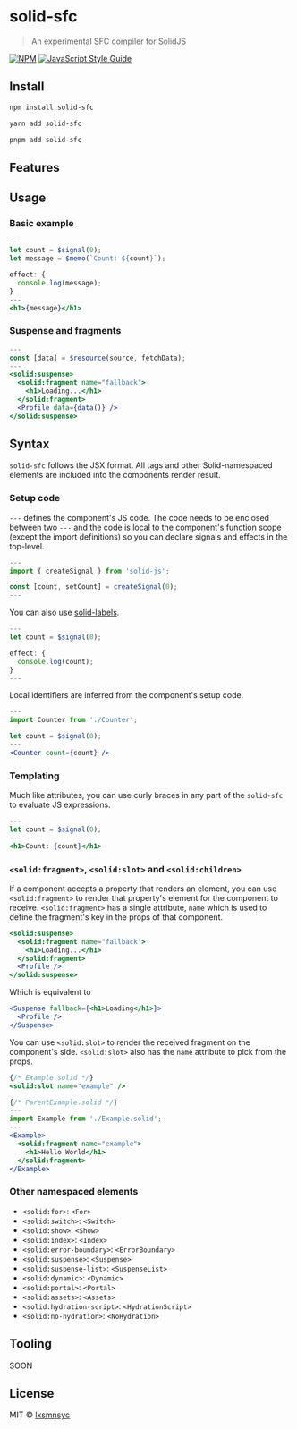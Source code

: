 # solid-sfc

> An experimental SFC compiler for SolidJS

[![NPM](https://img.shields.io/npm/v/solid-sfc.svg)](https://www.npmjs.com/package/solid-sfc) [![JavaScript Style Guide](https://badgen.net/badge/code%20style/airbnb/ff5a5f?icon=airbnb)](https://github.com/airbnb/javascript)

## Install

```bash
npm install solid-sfc
```

```bash
yarn add solid-sfc
```

```bash
pnpm add solid-sfc
```

## Features

## Usage

### Basic example

```jsx
---
let count = $signal(0);
let message = $memo(`Count: ${count}`);

effect: {
  console.log(message);
}
---
<h1>{message}</h1>
```

### Suspense and fragments

```jsx
---
const [data] = $resource(source, fetchData);
---
<solid:suspense>
  <solid:fragment name="fallback">
    <h1>Loading...</h1>
  </solid:fragment>
  <Profile data={data()} />
</solid:suspense>
```

## Syntax

`solid-sfc` follows the JSX format. All tags and other Solid-namespaced elements are included into the components render result.

### Setup code

`---` defines the component's JS code. The code needs to be enclosed between two `---` and the code is local to the component's function scope (except the import definitions) so you can declare signals and effects in the top-level.

```jsx
---
import { createSignal } from 'solid-js';

const [count, setCount] = createSignal(0);
---
```

You can also use [solid-labels](https://github.com/lxsmnsyc/babel-plugin-solid-labels).

```jsx
---
let count = $signal(0);

effect: {
  console.log(count);
}
---
```

Local identifiers are inferred from the component's setup code.

```jsx
---
import Counter from './Counter';

let count = $signal(0);
---
<Counter count={count} />
```

### Templating

Much like attributes, you can use curly braces in any part of the `solid-sfc` to evaluate JS expressions.

```jsx
---
let count = $signal(0);
---
<h1>Count: {count}</h1>
```

### `<solid:fragment>`, `<solid:slot>` and `<solid:children>`

If a component accepts a property that renders an element, you can use `<solid:fragment>` to render that property's element for the component to receive. `<solid:fragment>` has a single attribute, `name` which is used to define the fragment's key in the props of that component.

```jsx
<solid:suspense>
  <solid:fragment name="fallback">
    <h1>Loading...</h1>
  </solid:fragment>
  <Profile />
</solid:suspense>
```

Which is equivalent to

```jsx
<Suspense fallback={<h1>Loading</h1>}>
  <Profile />
</Suspense>
```

You can use `<solid:slot>` to render the received fragment on the component's side. `<solid:slot>` also has the `name` attribute to pick from the props.

```jsx
{/* Example.solid */}
<solid:slot name="example" />

{/* ParentExample.solid */}
---
import Example from './Example.solid';
---
<Example>
  <solid:fragment name="example">
    <h1>Hello World</h1>
  </solid:fragment>
</Example>
```

### Other namespaced elements

- `<solid:for>`: `<For>`
- `<solid:switch>`: `<Switch>`
- `<solid:show>`: `<Show>`
- `<solid:index>`: `<Index>`
- `<solid:error-boundary>`: `<ErrorBoundary>`
- `<solid:suspense>`: `<Suspense>`
- `<solid:suspense-list>`: `<SuspenseList>`
- `<solid:dynamic>`: `<Dynamic>`
- `<solid:portal>`: `<Portal>`
- `<solid:assets>`: `<Assets>`
- `<solid:hydration-script>`: `<HydrationScript>`
- `<solid:no-hydration>`: `<NoHydration>`

## Tooling

SOON

## License

MIT © [lxsmnsyc](https://github.com/lxsmnsyc)
